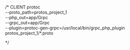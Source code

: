 
/* CLIENT
	protoc \
  --proto_path=protos_project_1 \
  --php_out=app/Grpc \
  --grpc_out=app/Grpc \
  --plugin=protoc-gen-grpc=/usr/local/bin/grpc_php_plugin \
  protos_project_1/*.proto

*/